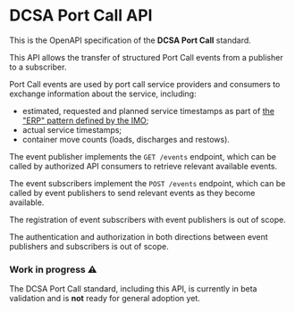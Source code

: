# DCSA Port Call API

This is the OpenAPI specification of the **DCSA Port Call** standard.

This API allows the transfer of structured Port Call events from a publisher to a subscriber.

Port Call events are used by port call service providers and consumers to exchange information about the service, including:
- estimated, requested and planned service timestamps as part of [the "ERP" pattern defined by the IMO](https://wwwcdn.imo.org/localresources/en/OurWork/Facilitation/FAL%20related%20nonmandatory%20documents/FAL.5-Circ.52.pdf);
- actual service timestamps;
- container move counts (loads, discharges and restows).

The event publisher implements the `GET /events` endpoint, which can be called by authorized API consumers to retrieve relevant available events.

The event subscribers implement the `POST /events` endpoint, which can be called by event publishers to send relevant events as they become available.

The registration of event subscribers with event publishers is out of scope.

The authentication and authorization in both directions between event publishers and subscribers is out of scope.

### Work in progress ⚠️

The DCSA Port Call standard, including this API, is currently in beta validation and is **not** ready for general adoption yet.
